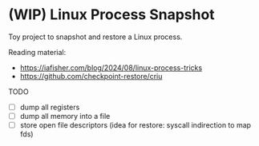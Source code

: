 # (WIP) Linux Process Snapshot

Toy project to snapshot and restore a Linux process.

Reading material:

- https://iafisher.com/blog/2024/08/linux-process-tricks
- https://github.com/checkpoint-restore/criu

TODO

- [ ] dump all registers
- [ ] dump all memory into a file
- [ ] store open file descriptors (idea for restore: syscall indirection to map fds)
